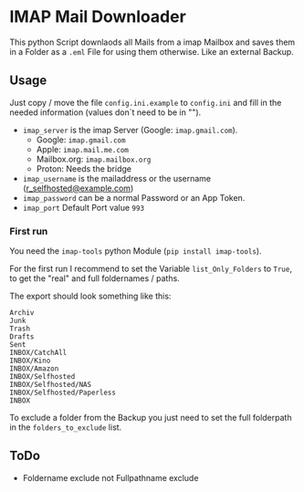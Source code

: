 # IMAP Mail Downloader
This python Script downlaods all Mails from a imap Mailbox and saves them in a Folder as a `.eml` File for using them otherwise. Like an external Backup.

## Usage
Just copy / move the file `config.ini.example` to `config.ini` and fill in the needed information (values don`t need to be in "").
* `imap_server` is the imap Server (Google: `imap.gmail.com`).
  * Google: `imap.gmail.com`
  * Apple: `imap.mail.me.com`
  * Mailbox.org: `imap.mailbox.org`
  * Proton: Needs the bridge
* `imap_username` is the mailaddress or the username (r_selfhosted@example.com)
* `imap_password` can be a normal Password or an App Token.
* `imap_port` Default Port value `993`

### First run
You need the `imap-tools` python Module (`pip install imap-tools`).

For the first run I recommend to set the Variable `list_Only_Folders` to `True`, to get the "real" and full foldernames / paths.

The export should look something like this:
```plaintext
Archiv
Junk
Trash
Drafts
Sent
INBOX/CatchAll
INBOX/Kino
INBOX/Amazon
INBOX/Selfhosted
INBOX/Selfhosted/NAS
INBOX/Selfhosted/Paperless
INBOX
```
To exclude a folder from the Backup you just need to set the full folderpath in the `folders_to_exclude` list.

## ToDo
* Foldername exclude not Fullpathname exclude
